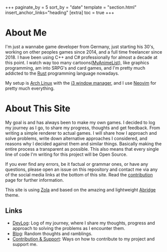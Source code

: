 +++
paginate_by = 5
sort_by = "date"
template = "section.html"
insert_anchor_links="heading"
[extra]
toc = true
+++

# About Me
I'm just a wannabe game developer from Germany, just starting his 30's, working on other peoples games since 2014, and a full time freelancer since 2018. I have been using C++ and C# professionally for almost a decade at this point.
I watch way too many cartoons([MyAnimeList](https://myanimelist.net/profile/GenusNymphicus)), like graphics programming, am into SRPG's and card games, and I'm pretty much addicted to the [Rust](https://www.rust-lang.org/) programming language nowadays.

My setup is [Arch Linux](https://archlinux.org/) with the [i3 window manager](https://i3wm.org/), and I use [Neovim](https://neovim.io/) for pretty much everything.

# About This Site
My goal is and has always been to make my own games. I decided to log my journey as I go, to share my progress, thoughts and get feedback. From writing a simple renderer to actual games. I will share how I approach and solve problems, write down alternative approaches I considered, and reasons why I decided against them and similar things. Basically making the entire process a transparent as possible. This also means that every single line of code I'm writing for this project will be Open Source.

If you ever find any errors, be it factual or grammar ones, or have any
questions, please open an issue on this repository and contact me via any of the
social media links at the bottom of this site. Read the
[contribution](support#contribution) page for further information.


This site is using [Zola](https://www.getzola.org) and based on the amazing and lightweight [Abridge](https://abridge.netlify.app/) theme.

## Links 
- [DevLog](devlog): Log of my journey, where I share my thoughts, progress and approach to solving the problems as I encounter them.
- [Blog](devlog): Random thoughts and ramblings.  
- [Contribution & Support](support): Ways on how to contribute to my project and support me.


